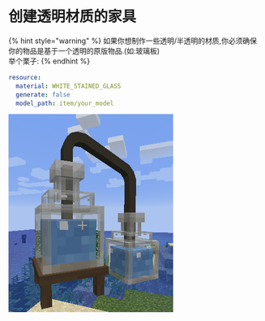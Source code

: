 # 创建透明材质的家具

{% hint style="warning" %}
如果你想制作一些透明/半透明的材质,你必须确保你的物品是基于一个透明的原版物品.(如:玻璃板)  
举个栗子:
{% endhint %}

```yaml
resource:
  material: WHITE_STAINED_GLASS
  generate: false
  model_path: item/your_model
```

![半透明的药水瓶](../../.gitbook/assets/image%20%283%29.png)

